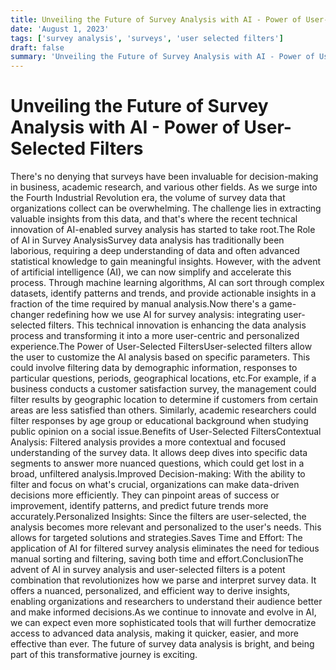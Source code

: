 ```yaml
---
title: Unveiling the Future of Survey Analysis with AI - Power of User-Selected Filters
date: 'August 1, 2023'
tags: ['survey analysis', 'surveys', 'user selected filters']
draft: false
summary: 'Unveiling the Future of Survey Analysis with AI - Power of User-Selected Filters'
---
```


# Unveiling the Future of Survey Analysis with AI - Power of User-Selected Filters

There's no denying that surveys have been invaluable for decision-making in business, academic research, and various other fields. As we surge into the Fourth Industrial Revolution era, the volume of survey data that organizations collect can be overwhelming. The challenge lies in extracting valuable insights from this data, and that's where the recent technical innovation of AI-enabled survey analysis has started to take root.The Role of AI in Survey AnalysisSurvey data analysis has traditionally been laborious, requiring a deep understanding of data and often advanced statistical knowledge to gain meaningful insights. However, with the advent of artificial intelligence (AI), we can now simplify and accelerate this process. Through machine learning algorithms, AI can sort through complex datasets, identify patterns and trends, and provide actionable insights in a fraction of the time required by manual analysis.Now there's a game-changer redefining how we use AI for survey analysis: integrating user-selected filters. This technical innovation is enhancing the data analysis process and transforming it into a more user-centric and personalized experience.The Power of User-Selected FiltersUser-selected filters allow the user to customize the AI analysis based on specific parameters. This could involve filtering data by demographic information, responses to particular questions, periods, geographical locations, etc.For example, if a business conducts a customer satisfaction survey, the management could filter results by geographic location to determine if customers from certain areas are less satisfied than others. Similarly, academic researchers could filter responses by age group or educational background when studying public opinion on a social issue.Benefits of User-Selected FiltersContextual Analysis: Filtered analysis provides a more contextual and focused understanding of the survey data. It allows deep dives into specific data segments to answer more nuanced questions, which could get lost in a broad, unfiltered analysis.Improved Decision-making: With the ability to filter and focus on what's crucial, organizations can make data-driven decisions more efficiently. They can pinpoint areas of success or improvement, identify patterns, and predict future trends more accurately.Personalized Insights: Since the filters are user-selected, the analysis becomes more relevant and personalized to the user's needs. This allows for targeted solutions and strategies.Saves Time and Effort: The application of AI for filtered survey analysis eliminates the need for tedious manual sorting and filtering, saving both time and effort.ConclusionThe advent of AI in survey analysis and user-selected filters is a potent combination that revolutionizes how we parse and interpret survey data. It offers a nuanced, personalized, and efficient way to derive insights, enabling organizations and researchers to understand their audience better and make informed decisions.As we continue to innovate and evolve in AI, we can expect even more sophisticated tools that will further democratize access to advanced data analysis, making it quicker, easier, and more effective than ever. The future of survey data analysis is bright, and being part of this transformative journey is exciting.
